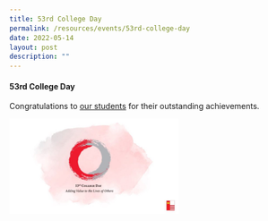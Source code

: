 ```yaml
---
title: 53rd College Day
permalink: /resources/events/53rd-college-day
date: 2022-05-14
layout: post
description: ""
---
```

#### 53rd College Day

Congratulations to [our students](https://www.facebook.com/nationaljc/posts/pfbid02JWvnvfbb41dHSmsjHbddpgg5t6dNHb51f87YjHzUQvYxiaYERsSc5Z31J8NgWa7Gl) for their outstanding achievements.

<img src="/images/53rdecollege.png" 
     style="width:60%">